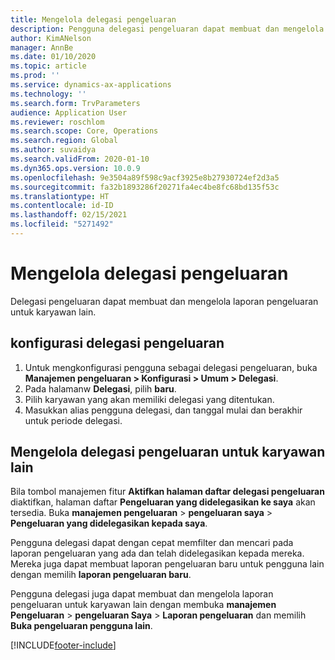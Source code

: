 ```yaml
---
title: Mengelola delegasi pengeluaran
description: Pengguna delegasi pengeluaran dapat membuat dan mengelola laporan pengeluaran untuk karyawan lain di organisasi.
author: KimANelson
manager: AnnBe
ms.date: 01/10/2020
ms.topic: article
ms.prod: ''
ms.service: dynamics-ax-applications
ms.technology: ''
ms.search.form: TrvParameters
audience: Application User
ms.reviewer: roschlom
ms.search.scope: Core, Operations
ms.search.region: Global
ms.author: suvaidya
ms.search.validFrom: 2020-01-10
ms.dyn365.ops.version: 10.0.9
ms.openlocfilehash: 9e3504a89f598c9acf3925e8b27930724ef2d3a5
ms.sourcegitcommit: fa32b1893286f20271fa4ec4be8fc68bd135f53c
ms.translationtype: HT
ms.contentlocale: id-ID
ms.lasthandoff: 02/15/2021
ms.locfileid: "5271492"
---
```

# <a name="manage-expense-delegation"></a>Mengelola delegasi pengeluaran

Delegasi pengeluaran dapat membuat dan mengelola laporan pengeluaran untuk karyawan lain.

## <a name="configure-expense-delegation"></a>konfigurasi delegasi pengeluaran

1. Untuk mengkonfigurasi pengguna sebagai delegasi pengeluaran, buka **Manajemen pengeluaran > Konfigurasi > Umum > Delegasi**.
2. Pada halamanw **Delegasi**, pilih **baru**.
3. Pilih karyawan yang akan memiliki delegasi yang ditentukan. 
4. Masukkan alias pengguna delegasi, dan tanggal mulai dan berakhir untuk periode delegasi.

## <a name="manage-expense-delegation-for-another-employee"></a>Mengelola delegasi pengeluaran untuk karyawan lain

Bila tombol manajemen fitur **Aktifkan halaman daftar delegasi pengeluaran** diaktifkan, halaman daftar **Pengeluaran yang didelegasikan ke saya** akan tersedia. Buka **manajemen pengeluaran** > **pengeluaran saya** > **Pengeluaran yang didelegasikan kepada saya**.

Pengguna delegasi dapat dengan cepat memfilter dan mencari pada laporan pengeluaran yang ada dan telah didelegasikan kepada mereka. Mereka juga dapat membuat laporan pengeluaran baru untuk pengguna lain dengan memilih **laporan pengeluaran baru**.

Pengguna delegasi juga dapat membuat dan mengelola laporan pengeluaran untuk karyawan lain dengan membuka **manajemen Pengeluaran** > **pengeluaran Saya** > **Laporan pengeluaran** dan memilih **Buka pengeluaran pengguna lain**.


[!INCLUDE[footer-include](../includes/footer-banner.md)]